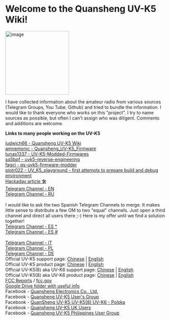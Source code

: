 # Welcome to the Quansheng UV-K5 Wiki!

<img width="200" alt="image" src="https://github.com/ludwich66/Quansheng_UV-K5_Wiki/assets/12202733/19823838-7a3f-4ba4-b943-df7f01d16527">

I have collected information about the amateur radio from various sources (Telegram Groups, You Tube, Github) and tried to bundle the information.
I would like to thank everyone who works on this "project".
I try to name sources as possible, but often I can't assign who was diligent. Comments and additions are welcome.

**Links to many people working on the UV-K5**

[ludwich66 - Quansheng UV-K5 Wiki](https://github.com/ludwich66/Quansheng_UV-K5_Wiki/wiki)<br>
[amnemonic - Quansheng_UV-K5_Firmware](https://github.com/amnemonic/Quansheng_UV-K5_Firmware)<br>
[tunas1337 - UV-K5-Modded-Firmwares](https://github.com/Tunas1337/UV-K5-Modded-Firmwares)<br>
[sq5bpf - uvk5-reverse-engineering](https://github.com/sq5bpf/uvk5-reverse-engineering)<br>
[fagci - qs-uvk5-firmware-modder](https://github.com/fagci/qs-uvk5-firmware-modder)<br>
[piotr022 - UV_K5_playground - first attempts to prepare build and debug environment](https://github.com/piotr022/UV_K5_playground)<br>
[Hackaday article 🛠](https://hackaday.com/2023/06/23/easy-modifications-for-inexpensive-radios/)<br>
[Telegram Channel - EN](https://t.me/quansheng_uvk5_en)<br>
[Telegram Channel - RU](https://t.me/uv_k5)<br><br>
I would like to ask the two Spanish Telegram Channels to merge.
It makes little sense to distribute a few OM to two "equal" channels.
Just open a third channel and direct all users there ;-)
Here is my offer until we find a solution together!<br>
[Telegram Channel - ES *](https://t.me/QuanShengES)<br>
[Telegram Channel - ES #](https://t.me/Quansenguvk5)<br>
<br>
[Telegram Channel - IT](https://t.me/+W31XPFpurWk0NzM0)<br>
[Telegram Channel - PL](https://t.me/uvk5_pl)<br>
[Telegram Channel - DE](https://t.me/quanshenguv5kde)<br>
Official UV-K5 support page: [Chinese](http://qsfj.com/support/downloads/3002) | [English](http://en.qsfj.com/support/downloads/3002)<br>
Official UV-K5 product page: [Chinese](http://qsfj.com/products/3002) | [English](http://en.qsfj.com/products/3002)<br>
Official UV-K5(8) aka UV-K6 support page: [Chinese](http://qsfj.com/support/downloads/3268) | [English](http://en.qsfj.com/support/downloads/3268)<br>
Official UV-K5(8) aka UV-K6 product page: [Chinese](http://qsfj.com/products/3268) | [English](http://en.qsfj.com/products/3268)<br>
[FCC Reports](https://fcc.id/XBPUV-K5) / [fcc.gov](https://apps.fcc.gov/oetcf/eas/reports/ViewExhibitReport.cfm?<br>mode=Exhibits&RequestTimeout=500&calledFromFrame=Y&application_id=8sqkxgC%2F1cYNHF0lGkSAwA%3D%3D&fcc_id=XBPUV-K5)<br>
[Google Drive folder with useful info](https://drive.google.com/drive/folders/1NmcPb5yl5jnz7uWBO-c4B89XYL5AZeHw)<br>
Facebook - [Quansheng Electronics Co., Ltd.](https://www.facebook.com/QuanshengRadios/)<br>
Facebook - [Quansheng UV-K5 User's Group](https://www.facebook.com/groups/229333669483573/)<br>
Facebook - [QuanSheng UV-K5 UV-K5(8) UV-K6 - Polska](https://www.facebook.com/groups/205485455659292/)<br>
Facebook - [Quansheng UV-K5 UK Users](https://www.facebook.com/groups/2291286734508728/)<br>
Facebook - [Quansheng UV-K5 Philippines User Group](https://www.facebook.com/groups/678587170703812/)<br>
